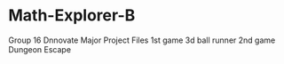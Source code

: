 # Math-Explorer-B
Group 16 Dnnovate Major Project Files
1st game 3d ball runner 
2nd game Dungeon Escape
